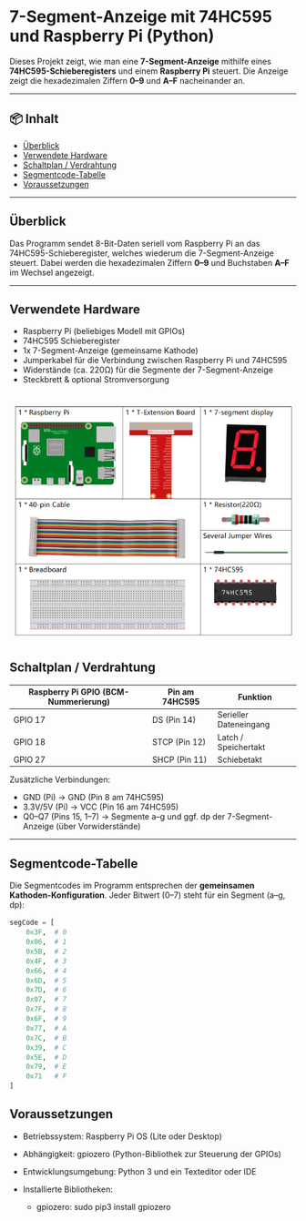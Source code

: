 # 7-Segment-Anzeige mit 74HC595 und Raspberry Pi (Python)

Dieses Projekt zeigt, wie man eine **7-Segment-Anzeige** mithilfe eines **74HC595-Schieberegisters** und einem **Raspberry Pi** steuert. Die Anzeige zeigt die hexadezimalen Ziffern **0–9** und **A–F** nacheinander an.

---

## 📦 Inhalt

- [Überblick](#überblick)
- [Verwendete Hardware](#verwendete-hardware)
- [Schaltplan / Verdrahtung](#schaltplan--verdrahtung)
- [Segmentcode-Tabelle](#segmentcode-tabelle)
- [Voraussetzungen](#voraussetzungen)


---

## Überblick

Das Programm sendet 8-Bit-Daten seriell vom Raspberry Pi an das 74HC595-Schieberegister, welches wiederum die 7-Segment-Anzeige steuert. Dabei werden die hexadezimalen Ziffern **0–9** und Buchstaben **A–F** im Wechsel angezeigt.

---

## Verwendete Hardware

- Raspberry Pi (beliebiges Modell mit GPIOs)
- 74HC595 Schieberegister
- 1x 7-Segment-Anzeige (gemeinsame Kathode)
- Jumperkabel für die Verbindung zwischen Raspberry Pi und 74HC595
- Widerstände (ca. 220Ω) für die Segmente der 7-Segment-Anzeige
- Steckbrett & optional Stromversorgung

![Diagram](https://raw.githubusercontent.com/CodeByHusen/Embedded-Systems-/main/Projects%20in%20Python/7-segment-display/pictures/Komponenten.png)
---

## Schaltplan / Verdrahtung

| Raspberry Pi GPIO (BCM-Nummerierung) | Pin am 74HC595 | Funktion                    |
|-------------------------------------|----------------|-----------------------------|
| GPIO 17                             | DS (Pin 14)    | Serieller Dateneingang      |
| GPIO 18                             | STCP (Pin 12)  | Latch / Speichertakt        |
| GPIO 27                             | SHCP (Pin 11)  | Schiebetakt                 |

Zusätzliche Verbindungen:

- GND (Pi) → GND (Pin 8 am 74HC595)
- 3.3V/5V (Pi) → VCC (Pin 16 am 74HC595)
- Q0–Q7 (Pins 15, 1–7) → Segmente a–g und ggf. dp der 7-Segment-Anzeige (über Vorwiderstände)

---

## Segmentcode-Tabelle

Die Segmentcodes im Programm entsprechen der **gemeinsamen Kathoden-Konfiguration**. Jeder Bitwert (0–7) steht für ein Segment (a–g, dp):

```python
segCode = [
    0x3F,  # 0
    0x06,  # 1
    0x5B,  # 2
    0x4F,  # 3
    0x66,  # 4
    0x6D,  # 5
    0x7D,  # 6
    0x07,  # 7
    0x7F,  # 8
    0x6F,  # 9
    0x77,  # A
    0x7C,  # B
    0x39,  # C
    0x5E,  # D
    0x79,  # E
    0x71   # F
]
```

##  Voraussetzungen
- Betriebssystem: Raspberry Pi OS (Lite oder Desktop)

- Abhängigkeit: gpiozero (Python-Bibliothek zur Steuerung der GPIOs)

- Entwicklungsumgebung: Python 3 und ein Texteditor oder IDE

- Installierte Bibliotheken:

    - gpiozero: sudo pip3 install gpiozero

